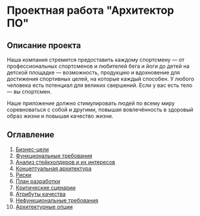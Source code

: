 # Проектная работа "Архитектор ПО"
## Описание проекта

Наша компания стремится предоставить каждому спортсмену — от профессиональных спортсменов и любителей бега и йоги до детей на детской площадке — возможность, продукцию и вдохновение для достижения спортивных целей, на которые каждый способен. У любого человека есть потенциал для великих свершений. Если у вас есть тело — вы спортсмен. 

Наше приложение должно стимулировать людей по всему миру соревноваться с собой и другими, повышая вовлечённость в здоровый образ жизни и повышая качество жизни. 

## Оглавление

1. [Бизнес-цели](Бизнес-цели.md)
2. [Функциональные требования](Функциональныетребования.md)
3. [Анализ стейкхолдеров и их интересов](Стейкхолдеры.md)
4. [Концептуальная архитектура](КонцептАрх.md)
5. [Риски](Риски.md)
6. [План разработки](План.md)
7. [Критические сценарии](Критическиесценарии.md)
8. [Атрибуты качества](Атрибутыкачества.md)
9. [Нефункциональные требования](НФТ.md)
10. [Архитектурные опции](АрхОпции.md)